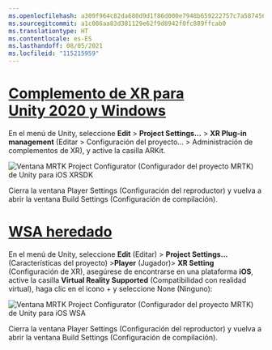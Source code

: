 ```yaml
---
ms.openlocfilehash: a309f964c82da680d9d1f86d000e7948b659222757c7a5874563e8625d74082e
ms.sourcegitcommit: a1c086aa83d381129e62f9d8942f0fc889ffcab0
ms.translationtype: HT
ms.contentlocale: es-ES
ms.lasthandoff: 08/05/2021
ms.locfileid: "115215959"
---
```

# <a name="unity-2020--windows-xr-plugin"></a>[Complemento de XR para Unity 2020 y Windows](#tab/winxr)

En el menú de Unity, seleccione **Edit** > **Project Settings...**  > **XR Plug-in management** (Editar > Configuración del proyecto… > Administración de complementos de XR), y active la casilla ARKit.

![Ventana MRTK Project Configurator (Configurador del proyecto MRTK) de Unity para iOS XRSDK](../images/mr-learning-asa/asa-05-section3-step1-2-1-XRSDK-ios.png)

Cierra la ventana Player Settings (Configuración del reproductor) y vuelva a abrir la ventana Build Settings (Configuración de compilación).

# <a name="legacy-wsa"></a>[WSA heredado](#tab/wsa)

En el menú de Unity, seleccione **Edit** (Editar)  > **Project Settings...** (Características del proyecto)  >**Player** (Jugador)> **XR Setting** (Configuración de XR), asegúrese de encontrarse en una plataforma **iOS**, active la casilla **Virtual Reality Supported** (Compatibilidad con realidad virtual), haga clic en el icono + y seleccione None (Ninguno):

![Ventana MRTK Project Configurator (Configurador del proyecto MRTK) de Unity para iOS WSA](../images/mr-learning-asa/asa-05-section3-step1-2-1-Legacy-ios.PNG)

Cierra la ventana Player Settings (Configuración del reproductor) y vuelva a abrir la ventana Build Settings (Configuración de compilación).
